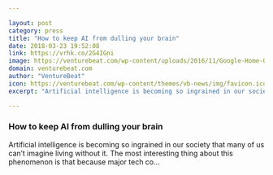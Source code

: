 ```yaml
---

layout: post
category: press
title: "How to keep AI from dulling your brain"
date: 2018-03-23 19:52:08
link: https://vrhk.co/2G4IGni
image: https://venturebeat.com/wp-content/uploads/2016/11/Google-Home-ODonnell-02.jpg?fit=1592%2C1048&strip=all
domain: venturebeat.com
author: "VentureBeat"
icon: https://venturebeat.com/wp-content/themes/vb-news/img/favicon.ico
excerpt: "Artificial intelligence is becoming so ingrained in our society that many of us can’t imagine living without it. The most interesting thing about this phenomenon is that because major tech co…"

---
```


### How to keep AI from dulling your brain

Artificial intelligence is becoming so ingrained in our society that many of us can’t imagine living without it. The most interesting thing about this phenomenon is that because major tech co…